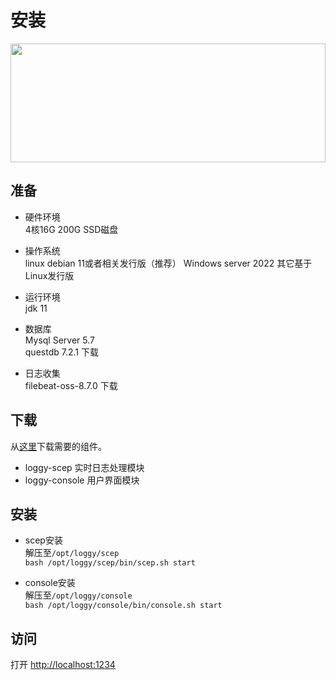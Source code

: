 # 安装

<img src="../pexels-scott-webb-1544943.jpg" style="height:190px;width:100%; object-fit: cover;"/>

## 准备
* 硬件环境   
 4核16G 200G SSD磁盘


* 操作系统    
linux debian 11或者相关发行版（推荐）
Windows server 2022
其它基于Linux发行版

* 运行环境    
jdk 11

* 数据库    
Mysql Server 5.7    
questdb 7.2.1 下载

* 日志收集    
filebeat-oss-8.7.0 下载

## 下载
从[这里](/downloads/)下载需要的组件。

* loggy-scep 实时日志处理模块
* loggy-console 用户界面模块

## 安装
* scep安装    
解压至`/opt/loggy/scep`    
`bash /opt/loggy/scep/bin/scep.sh start`

* console安装    
解压至`/opt/loggy/console`    
`bash /opt/loggy/console/bin/console.sh start`

## 访问
打开 [http://localhost:1234](http://localhost:1234)